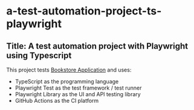 # a-test-automation-project-ts-playwright
## Title: A test automation project with Playwright using Typescript

This project tests [Bookstore Application](https://github.com/Testelka/test-bookstore) and uses:

- TypeScript as the programming language
- Playwright Test as the test framework / test runner 
- Playwright Library as the UI and API testing library
- GitHub Actions as the CI platform